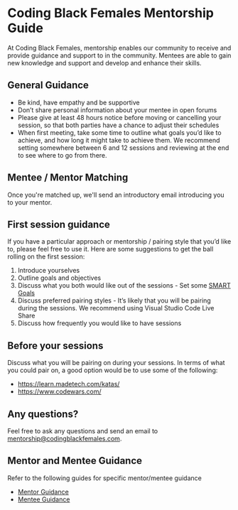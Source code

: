 # Coding Black Females Mentorship Guide

At Coding Black Females, mentorship enables our community to receive and provide guidance and support to in the community. Mentees are able to gain new knowledge and support and develop and enhance their skills.

## General Guidance

* Be kind, have empathy and be supportive
* Don’t share personal information about your mentee in open forums
* Please give at least 48 hours notice before moving or cancelling your session, so that both parties have a chance to adjust their schedules
* When first meeting, take some time to outline what goals you’d like to achieve, and how long it might take to achieve them. We recommend setting somewhere between 6 and 12 sessions and reviewing at the end to see where to go from there.

## Mentee / Mentor Matching

Once you're matched up, we'll send an introductory email introducing you to your mentor.

## First session guidance

If you have a particular approach or mentorship / pairing style that you’d like to, please feel free to use it. Here are some suggestions to get the ball rolling on the first session:
1. Introduce yourselves
2. Outline goals and objectives
3. Discuss what you both would like out of the sessions - Set some [SMART Goals](https://www.mindtools.com/pages/article/smart-goals.htm)
4. Discuss preferred pairing styles - It’s likely that you will be pairing during the sessions. We recommend using Visual Studio Code Live Share
5. Discuss how frequently you would like to have sessions

## Before your sessions

Discuss what you will be pairing on during your sessions. In terms of what you could pair on, a good option would be to use some of the following:
- https://learn.madetech.com/katas/
- https://www.codewars.com/

## Any questions?

Feel free to ask any questions and send an email to mentorship@codingblackfemales.com.

## Mentor and Mentee Guidance

Refer to the following guides for specific mentor/mentee guidance
- [Mentor Guidance](mentors)
- [Mentee Guidance](mentees)
